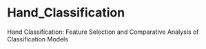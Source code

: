 # Hand_Classification
 Hand Classification: Feature Selection and Comparative Analysis of Classification Models
